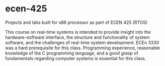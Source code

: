 # ecen-425
Projects and labs built for x86 processor as part of ECEN 425 (RTOS)

This course on real-time systems is intended to provide insight into the hardware-software interface, the structure and functionality of system software, and the challenges of real-time system development. ECEn 3330 was a hard prerequisite for this class. Programming experience, reasonable knowledge of the C programming language, and a good grasp of fundamentals regarding computer systems is essential for this class.
